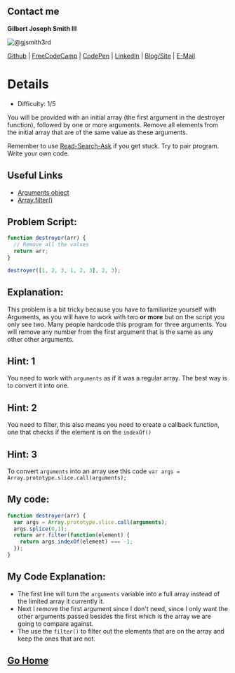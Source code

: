 ## Contact me
**Gilbert Joseph Smith III**

![@gjsmith3rd](https://avatars0.githubusercontent.com/gjsmith3rd?&s=128)

[Github](https://github.com/gjsmith3rd) | [FreeCodeCamp](http://www.freecodecamp.com/gjsmith3rd) |  [CodePen](http://codepen.io/gjsmith3rd/) | [LinkedIn](https://www.linkedin.com/in/gjsmith3rd) | [Blog/Site](https://gjsmith3rd.github.io/) | [E-Mail](mailto:contact@mobileCreature.com)

# Details
- Difficulty: 1/5

You will be provided with an initial array (the first argument in the destroyer function), followed by one or more arguments. Remove all elements from the initial array that are of the same value as these arguments.

Remember to use [ Read-Search-Ask](http://github.com/FreeCodeCamp/freecodecamp/wiki/How-to-get-help-when-you-get-stuck) if you get stuck. Try to pair program. Write your own code.

## Useful Links
- [Arguments object](https://developer.mozilla.org/en-US/docs/Web/JavaScript/Reference/Functions/arguments)
- [Array.filter()](https://developer.mozilla.org/en-US/docs/Web/JavaScript/Reference/Global_Objects/Array/filter)

## Problem Script:

```js
function destroyer(arr) {
  // Remove all the values
  return arr;
}

destroyer([1, 2, 3, 1, 2, 3], 2, 3);
```

## Explanation:
This problem is a bit tricky because you have to familiarize yourself with Arguments, as you will have to work with two **or more** but on the script you only see two. Many people hardcode this program for three arguments. You will remove any number from the first argument that is the same as any other other arguments.

## Hint: 1
You need to work with `arguments` as if it was a regular array. The best way is to convert it into one.

## Hint: 2
You need to filter, this also means you need to create a callback function, one that checks if the element is on the `indexOf()`

## Hint: 3
To convert `arguments` into an array use this code `var args = Array.prototype.slice.call(arguments);`

## My code:

```js
function destroyer(arr) {
  var args = Array.prototype.slice.call(arguments);
  args.splice(0,1);
  return arr.filter(function(element) {
    return args.indexOf(element) === -1;
  });
}
```

## My Code Explanation:
- The first line will turn the `arguments` variable into a full array instead of the limited array it currently it.
- Next I remove the first argument since I don't need, since I only want the other arguments passed besides the first which is the array we are going to compare against.
- The use the `filter()` to filter out the elements that are on the array and keep the ones that are not.

## [Go Home](https://github.com/Rafase282/My-FreeCodeCamp-Code/wiki)
